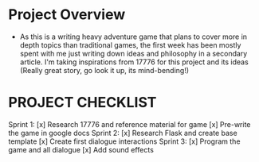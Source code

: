 # Project Overview
- As this is a writing heavy adventure game that plans to cover more in depth topics than traditional games, the first week has been mostly spent with me just writing down ideas and philosophy in a secondary article. I'm taking inspirations from 17776 for this project and its ideas (Really great story, go look it up, its mind-bending!)
# PROJECT CHECKLIST
Sprint 1:
[x] Research 17776 and reference material for game
[x] Pre-write the game in google docs
Sprint 2:
[x] Research Flask and create base template
[x] Create first dialogue interactions
Sprint 3:
[x] Program the game and all dialogue
[x] Add sound effects
